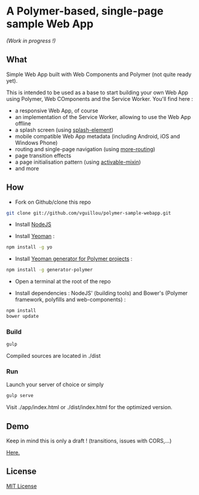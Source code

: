 # A Polymer-based, single-page sample Web App

_(Work in progress !)_

## What

Simple Web App built with Web Components and Polymer (not quite ready yet).

This is intended to be used as a base to start building your own Web App using Polymer, Web COmponents and the Service Worker.
You'll find here :
* a responsive Web App, of course
* an implementation of the Service Worker, allowing to use the Web App offline
* a splash screen (using [splash-element](https://github.com/vguillou/splash-element))
* mobile compatible Web App metadata (including Android, iOS and Windows Phone)
* routing and single-page navigation (using [more-routing](https://github.com/PolymerLabs/more-routing))
* page transition effects
* a page initialisation pattern (using [activable-mixin](https://github.com/vguillou/activable-mixin))
* and more

## How

* Fork on Github/clone this repo
```sh
git clone git://github.com/vguillou/polymer-sample-webapp.git
```

* Install [NodeJS](https://nodejs.org/download/)

* Install [Yeoman](http://yeoman.io/) :
```sh
npm install -g yo
```

* Install [Yeoman generator for Polymer projects](https://github.com/yeoman/generator-polymer#yeoman-generator-for-polymer-projects) :
```sh
npm install -g generator-polymer
```

* Open a terminal at the root of the repo

* Install dependencies : NodeJS' (building tools) and Bower's (Polymer framework, polyfills and web-components) :
```sh
npm install
bower update
```

### Build
```sh
gulp
```
Compiled sources are located in ./dist

### Run
Launch your server of choice or simply
```sh
gulp serve
```
Visit ./app/index.html or ./dist/index.html for the optimized version.

## Demo

Keep in mind this is only a draft ! (transitions, issues with CORS,...)

[Here.](https://vguillou.github.io/sample-app/dist/)

## License

[MIT License](http://opensource.org/licenses/MIT)
